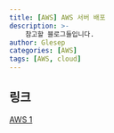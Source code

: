 ```yaml
---
title: [AWS] AWS 서버 배포
description: >-
    참고할 블로그들입니다.
author: Glesep
categories: [AWS]
tags: [AWS, cloud]
---
```


## 링크
[AWS 1](https://dwaejinho.tistory.com/entry/AWS-%ED%95%98%EB%82%98%EC%9D%98-EC2-%EC%9D%B8%EC%8A%A4%ED%84%B4%EC%8A%A4%EC%97%90-client-server-%ED%94%84%EB%A1%9C%EC%A0%9D%ED%8A%B8-%EC%A0%84%EB%B6%80-%EB%B0%B0%ED%8F%AC%ED%95%98%EA%B8%B0-React-Spring-boot)
